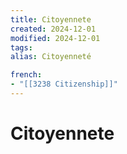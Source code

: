 ```yaml
---
title: Citoyennete
created: 2024-12-01
modified: 2024-12-01
tags: 
alias: Citoyenneté

french:
- "[[3238 Citizenship]]"
---
```

# Citoyennete
